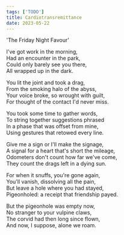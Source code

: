 ```yaml
---
tags: ['TODO']
title: Cardiotransremittance
date: 2023-05-22
---
```


'The Friday Night Favour'

I've got work in the morning,  
Had an encounter in the park,  
Could only barely see you there,  
All wrapped up in the dark.

You lit the joint and took a drag,  
From the smoking halo of the abyss,  
Your voice broke, so wrought with guilt,  
For thought of the contact I'd never miss.

You took some time to gather words,  
To string together suggestions phrased  
In a phase that was offset from mine,  
Using gestures that retowed every line.

Give me a sign or I'll make the signage,  
A signal for a heart that's short the mileage,  
Odometers don't count how far we've come,  
They count the drags left in a dying sun.

For when it snuffs, you're gone again,  
You'll vanish, dissolving all the pain,  
But leave a hole where you had stayed,  
Pigeonholed: a receipt that friendship payed.

But the pigeonhole was empty now,  
No stranger to your vulpine claws,  
The corvid had then long since flown,  
And now, I suppose, alone we roam.
